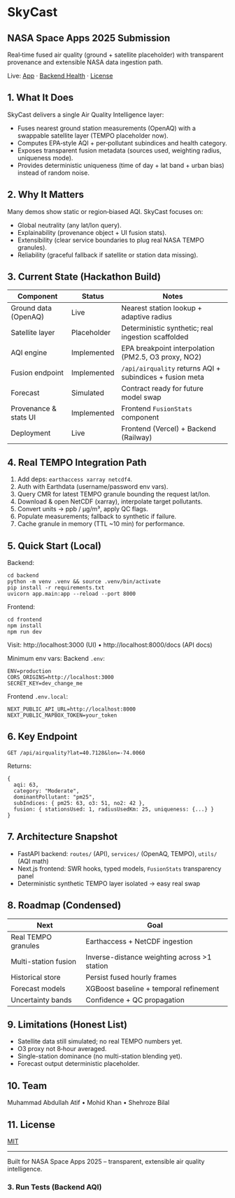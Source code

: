 # SkyCast

## NASA Space Apps 2025 Submission

Real‑time fused air quality (ground + satellite placeholder) with transparent provenance and extensible NASA data ingestion path.

Live: [App](https://nasaspacelahore.vercel.app) · [Backend Health](https://nasa.up.railway.app/health) · [License](LICENSE)

## 1. What It Does

SkyCast delivers a single Air Quality Intelligence layer:

- Fuses nearest ground station measurements (OpenAQ) with a swappable satellite layer (TEMPO placeholder now).
- Computes EPA‑style AQI + per‑pollutant subindices and health category.
- Exposes transparent fusion metadata (sources used, weighting radius, uniqueness mode).
- Provides deterministic uniqueness (time of day + lat band + urban bias) instead of random noise.

## 2. Why It Matters

Many demos show static or region‑biased AQI. SkyCast focuses on:

- Global neutrality (any lat/lon query).
- Explainability (provenance object + UI fusion stats).
- Extensibility (clear service boundaries to plug real NASA TEMPO granules).
- Reliability (graceful fallback if satellite or station data missing).

## 3. Current State (Hackathon Build)

| Component             | Status      | Notes                                                    |
| --------------------- | ----------- | -------------------------------------------------------- |
| Ground data (OpenAQ)  | Live        | Nearest station lookup + adaptive radius                 |
| Satellite layer       | Placeholder | Deterministic synthetic; real ingestion scaffolded       |
| AQI engine            | Implemented | EPA breakpoint interpolation (PM2.5, O3 proxy, NO2)      |
| Fusion endpoint       | Implemented | `/api/airquality` returns AQI + subindices + fusion meta |
| Forecast              | Simulated   | Contract ready for future model swap                     |
| Provenance & stats UI | Implemented | Frontend `FusionStats` component                         |
| Deployment            | Live        | Frontend (Vercel) + Backend (Railway)                    |

## 4. Real TEMPO Integration Path

1. Add deps: `earthaccess xarray netcdf4`.
2. Auth with Earthdata (username/password env vars).
3. Query CMR for latest TEMPO granule bounding the request lat/lon.
4. Download & open NetCDF (xarray), interpolate target pollutants.
5. Convert units -> ppb / µg/m³, apply QC flags.
6. Populate measurements; fallback to synthetic if failure.
7. Cache granule in memory (TTL ~10 min) for performance.

## 5. Quick Start (Local)

Backend:

```
cd backend
python -m venv .venv && source .venv/bin/activate
pip install -r requirements.txt
uvicorn app.main:app --reload --port 8000
```

Frontend:

```
cd frontend
npm install
npm run dev
```

Visit: http://localhost:3000 (UI) • http://localhost:8000/docs (API docs)

Minimum env vars:
Backend `.env`:

```
ENV=production
CORS_ORIGINS=http://localhost:3000
SECRET_KEY=dev_change_me
```

Frontend `.env.local`:

```
NEXT_PUBLIC_API_URL=http://localhost:8000
NEXT_PUBLIC_MAPBOX_TOKEN=your_token
```

## 6. Key Endpoint

```
GET /api/airquality?lat=40.7128&lon=-74.0060
```

Returns:

```
{
  aqi: 63,
  category: "Moderate",
  dominantPollutant: "pm25",
  subIndices: { pm25: 63, o3: 51, no2: 42 },
  fusion: { stationsUsed: 1, radiusUsedKm: 25, uniqueness: {...} }
}
```

## 7. Architecture Snapshot

- FastAPI backend: `routes/` (API), `services/` (OpenAQ, TEMPO), `utils/` (AQI math)
- Next.js frontend: SWR hooks, typed models, `FusionStats` transparency panel
- Deterministic synthetic TEMPO layer isolated → easy real swap

## 8. Roadmap (Condensed)

| Next                 | Goal                                         |
| -------------------- | -------------------------------------------- |
| Real TEMPO granules  | Earthaccess + NetCDF ingestion               |
| Multi-station fusion | Inverse-distance weighting across >1 station |
| Historical store     | Persist fused hourly frames                  |
| Forecast models      | XGBoost baseline + temporal refinement       |
| Uncertainty bands    | Confidence + QC propagation                  |

## 9. Limitations (Honest List)

- Satellite data still simulated; no real TEMPO numbers yet.
- O3 proxy not 8‑hour averaged.
- Single-station dominance (no multi-station blending yet).
- Forecast output deterministic placeholder.

## 10. Team

Muhammad Abdullah Atif • Mohid Khan • Shehroze Bilal

## 11. License

[MIT](LICENSE)

---

Built for NASA Space Apps 2025 – transparent, extensible air quality intelligence.

### 3. Run Tests (Backend AQI)
